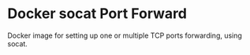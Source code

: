 # Docker socat Port Forward

Docker image for setting up one or multiple TCP ports forwarding, using socat.
